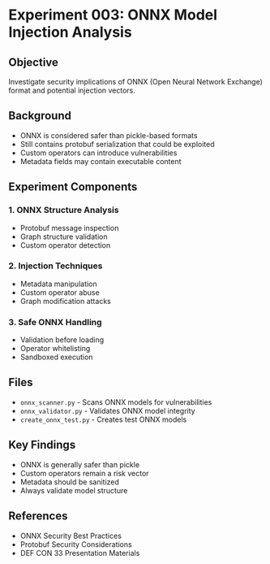# Experiment 003: ONNX Model Injection Analysis

## Objective
Investigate security implications of ONNX (Open Neural Network Exchange) format and potential injection vectors.

## Background
- ONNX is considered safer than pickle-based formats
- Still contains protobuf serialization that could be exploited
- Custom operators can introduce vulnerabilities
- Metadata fields may contain executable content

## Experiment Components

### 1. ONNX Structure Analysis
- Protobuf message inspection
- Graph structure validation
- Custom operator detection

### 2. Injection Techniques
- Metadata manipulation
- Custom operator abuse
- Graph modification attacks

### 3. Safe ONNX Handling
- Validation before loading
- Operator whitelisting
- Sandboxed execution

## Files
- `onnx_scanner.py` - Scans ONNX models for vulnerabilities
- `onnx_validator.py` - Validates ONNX model integrity
- `create_onnx_test.py` - Creates test ONNX models

## Key Findings
- ONNX is generally safer than pickle
- Custom operators remain a risk vector
- Metadata should be sanitized
- Always validate model structure

## References
- ONNX Security Best Practices
- Protobuf Security Considerations
- DEF CON 33 Presentation Materials